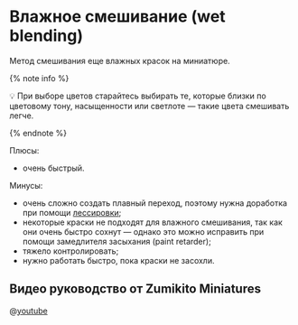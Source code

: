 # Влажное смешивание (wet blending)

Метод смешивания еще влажных красок на миниатюре.

{% note info %}

💡 При выборе цветов старайтесь выбирать те, которые близки по цветовому тону, насыщенности или светлоте — такие цвета смешивать легче.

{% endnote %}

Плюсы:

- очень быстрый.

Минусы:

- очень сложно создать плавный переход, поэтому нужна доработка при помощи [лессировки](glazing.md);
- некоторые краски не подходят для влажного смешивания, так как они очень быстро сохнут — однако это можно исправить при помощи замедлителя засыхания (paint retarder);
- тяжело контролировать;
- нужно работать быстро, пока краски не засохли.

## Видео руководство от Zumikito Miniatures

@[youtube](https://youtu.be/uqFnsbE1Mr4?si=P5YPWYM7VnLfnPyL)

